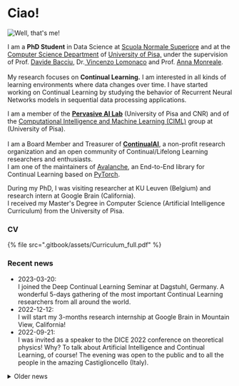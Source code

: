 # Ciao!

![Well, that's me!](.gitbook/assets/me-pontediavolo\_square\_small.jpg)

I am a **PhD Student** in Data Science at [Scuola Normale Superiore](https://www.sns.it/it) and at the [Computer Science Department](https://www.sns.it) of [University of Pisa,](https://www.unipi.it/) under the supervision of Prof. [Davide Bacciu](http://pages.di.unipi.it/bacciu/), Dr.[ Vincenzo Lomonaco](https://www.vincenzolomonaco.com/) and Prof. [Anna Monreale](http://pages.di.unipi.it/amonreale/).\
\
My research focuses on **Continual Learning.** I am interested in all kinds of learning environments where data changes over time. I have started working on Continual Learning by studying the behavior of Recurrent Neural Networks models in sequential data processing applications.

I am a member of the [**Pervasive AI Lab**](http://pai.di.unipi.it/) (University of Pisa and CNR) and of the [Computational Intelligence and Machine Learning (CIML)](https://ciml.di.unipi.it/) group at (University of Pisa).\
\
I am a Board Member and Treasurer of [**ContinualAI**](https://www.continualai.org/), a non-profit research organization and an open community of Continual/Lifelong Learning researchers and enthusiasts.\
I am one of the maintainers of [Avalanche](https://avalanche.continualai.org/), an End-to-End library for Continual Learning based on [PyTorch](https://pytorch.org/).

During my PhD, I was visiting researcher at KU Leuven (Belgium) and research intern at Google Brain (California). \
I received my Master's Degree in Computer Science (Artificial Intelligence Curriculum) from the University of Pisa.

### CV

{% file src=".gitbook/assets/Curriculum_full.pdf" %}

### Recent news

* 2023-03-20: \
  I joined the Deep Continual Learning Seminar at Dagstuhl, Germany. A wonderful 5-days gathering of the most important Continual Learning researchers from all around the world.
* 2022-12-12:\
  I will start my 3-months research internship at Google Brain in Mountain View, California!&#x20;
* 2022-09-21:\
  I was invited as a speaker to the DICE 2022 conference on theoretical physics! Why? To talk about Artificial Intelligence and Continual Learning, of course! The evening was open to the public and to all the people in the amazing Castiglioncello (Italy).

<details>

<summary>Older news</summary>

* _2022-05-31:_\
  __I delivered a talk "Continual Learning: from zero to hero" at the University of Verona. The talk will include an introduction to Continual Learning and a hands-on session with Avalanche. [See you there](https://www.eventbrite.com/e/biglietti-continual-learning-from-zero-to-hero-344069389807)!
* _2022-02-01 / 2022-04-30:_\
  I joined [KU Leuven](https://www.kuleuven.be/kuleuven/) as a visiting PhD student. I worked for three monts at [ESAT department](https://www.esat.kuleuven.be/), in the PSI group under the supervision of Prof. Tinne Tuytelaars.
* 2021-11-19:\
  The [first course on Continual Learning](https://course.continualai.org/) is about to start! The course is hosted by University of Pisa and ContinualAI and Vincenzo Lomonaco will be the teacher. I will help throughout the course as teaching assistant.\
  More than 400 students already signed up, this is huge :)

</details>
